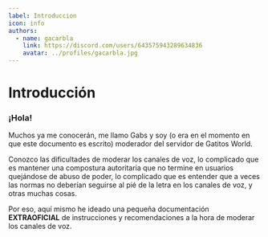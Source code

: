 ```yaml
---
label: Introduccion
icon: info
authors:
  - name: gacarbla
    link: https://discord.com/users/643575943289634836
    avatar: ../profiles/gacarbla.jpg
---
```

# Introducción

### ¡Hola!

Muchos ya me conocerán, me llamo Gabs y soy (o era en el momento en que este documento es escrito) moderador del servidor de Gatitos World.

Conozco las dificultades de moderar los canales de voz, lo complicado que es mantener una compostura autoritaria que no termine en usuarios quejándose de abuso de poder, lo complicado que es entender que a veces las normas no deberían seguirse al pié de la letra en los canales de voz, y otras muchas cosas.

Por eso, aquí mismo he ideado una pequeña documentación **EXTRAOFICIAL** de instrucciones y recomendaciones a la hora de moderar los canales de voz.